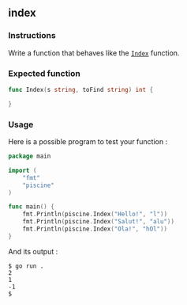 ## index

### Instructions

Write a function that behaves like the [`Index`](https://golang.org/pkg/strings/#Index) function.

### Expected function

```go
func Index(s string, toFind string) int {

}
```

### Usage

Here is a possible program to test your function :

```go
package main

import (
	"fmt"
	"piscine"
)

func main() {
	fmt.Println(piscine.Index("Hello!", "l"))
	fmt.Println(piscine.Index("Salut!", "alu"))
	fmt.Println(piscine.Index("Ola!", "hOl"))
}
```

And its output :

```console
$ go run .
2
1
-1
$
```
